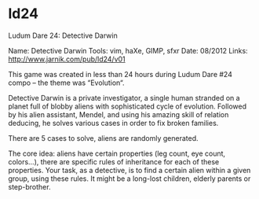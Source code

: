 ld24
====

Ludum Dare 24: Detective Darwin

Name: Detective Darwin
Tools: vim, haXe, GIMP, sfxr
Date: 08/2012
Links: http://www.jarnik.com/pub/ld24/v01

This game was created in less than 24 hours during Ludum Dare #24 compo – the theme was “Evolution“.

Detective Darwin is a private investigator, a single human stranded on a planet full of blobby aliens with sophisticated cycle of evolution.
Followed by his alien assistant, Mendel, and using his amazing skill of relation deducing, he solves various cases in order to fix broken families.

There are 5 cases to solve, aliens are randomly generated.

The core idea: aliens have certain properties (leg count, eye count, colors…), there are specific rules of inheritance for each of these properties. Your task, as a detective, is to find a certain alien within a given group, using these rules. It might be a long-lost children, elderly parents or step-brother.
